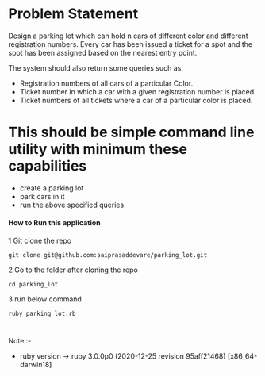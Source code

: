 # Problem Statement

Design a parking lot which can hold n cars of different color and different registration numbers.
Every car has been issued a ticket for a spot and the spot has been assigned based on the nearest entry point.

The system should also return some queries such as:

* Registration numbers of all cars of a particular Color.
* Ticket number in which a car with a given registration number is placed.
* Ticket numbers of all tickets where a car of a particular color is placed.

# This should be simple command line utility with minimum these capabilities
- create a parking lot
- park cars in it
- run the above specified queries

#### How to Run this application

1 Git clone the repo

```git clone git@github.com:saiprasaddevare/parking_lot.git```

2 Go to the folder after cloning the repo

``` cd parking_lot ```

3 run below command

``` ruby parking_lot.rb ```

#
Note :-
  - ruby version -> ruby 3.0.0p0 (2020-12-25 revision 95aff21468) [x86_64-darwin18]
